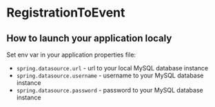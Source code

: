 # RegistrationToEvent

## How to launch your application localy

Set env var in your application properties file:
+ `spring.datasource.url` - url to your local MySQL database instance
+ `spring.datasource.username` - username to your MySQL database instance
+ `spring.datasource.password` - password to your MySQL database instance

